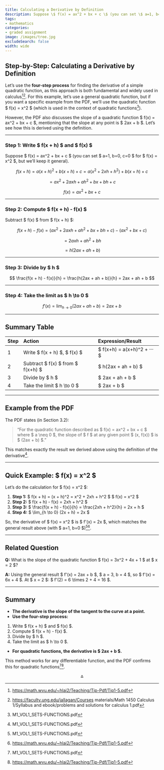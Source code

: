 ```yaml
---
title: Calculating a Derivative by Definition
description: Suppose \$ f(x) = ax^2 + bx + c \$ (you can set \$ a=1, b=0, c=0 \$ for \$ f(x) = x^2 \$, but we’ll keep it general). $$ f(x + h) = a(x + h)^2 + b(x + h) + c = a(x^2 + 2xh + h^2) + b(x + h) + c $$ $$ = ax^2 + 2axh + ah^2 + bx + bh + c $$ $$ f(x) = ax^2 + bx + c $$
tags: 
- mathematics
categories:
- graded assignment
image: /images/tree.jpg
excludeSearch: false
width: wide
---
```


## **Step-by-Step: Calculating a Derivative by Definition**

Let’s use the **four-step process** for finding the derivative of a simple quadratic function, as this approach is both fundamental and widely used in calculus[^3][^4]. For this example, let’s use a general quadratic function, but if you want a specific example from the PDF, we’ll use the quadratic function \$ f(x) = x^2 \$ (which is used in the context of quadratic functions[^1]).

However, the PDF also discusses the slope of a quadratic function \$ f(x) = ax^2 + bx + c \$, mentioning that the slope at any point is \$ 2ax + b \$. Let’s see how this is derived using the definition.

---

### **Step 1: Write \$ f(x + h) \$ and \$ f(x) \$**

Suppose \$ f(x) = ax^2 + bx + c \$ (you can set \$ a=1, b=0, c=0 \$ for \$ f(x) = x^2 \$, but we’ll keep it general).

$$
f(x + h) = a(x + h)^2 + b(x + h) + c = a(x^2 + 2xh + h^2) + b(x + h) + c
$$

$$
= ax^2 + 2axh + ah^2 + bx + bh + c
$$

$$
f(x) = ax^2 + bx + c
$$

---

### **Step 2: Compute \$ f(x + h) - f(x) \$**

Subtract \$ f(x) \$ from \$ f(x + h) \$:

$$
f(x + h) - f(x) = (ax^2 + 2axh + ah^2 + bx + bh + c) - (ax^2 + bx + c)
$$

$$
= 2axh + ah^2 + bh
$$

$$
= h(2ax + ah + b)
$$

---

### **Step 3: Divide by \$ h \$**

$$
\frac{f(x + h) - f(x)}{h} = \frac{h(2ax + ah + b)}{h} = 2ax + ah + b
$$

---

### **Step 4: Take the limit as \$ h \to 0 \$**

$$
f'(x) = \lim_{h \to 0} (2ax + ah + b) = 2ax + b
$$

---

## **Summary Table**

| Step | Action | Expression/Result |
| :-- | :-- | :-- |
| 1 | Write \$ f(x + h) \$, \$ f(x) \$ | \$ f(x+h) = a(x+h)^2 + ··· \$ |
| 2 | Subtract \$ f(x) \$ from \$ f(x+h) \$ | \$ h(2ax + ah + b) \$ |
| 3 | Divide by \$ h \$ | \$ 2ax + ah + b \$ |
| 4 | Take the limit \$ h \to 0 \$ | \$ 2ax + b \$ |


---

## **Example from the PDF**

The PDF states (in Section 3.2):
> “For the quadratic function described as \$ f(x) = ax^2 + bx + c \$ where \$ a \neq 0 \$, the slope of \$ f \$ at any given point \$ (x, f(x)) \$ is \$ (2ax + b) \$.”

This matches exactly the result we derived above using the definition of the derivative[^1].

---

## **Quick Example: \$ f(x) = x^2 \$**

Let’s do the calculation for \$ f(x) = x^2 \$:

1. **Step 1:**
\$ f(x + h) = (x + h)^2 = x^2 + 2xh + h^2 \$
\$ f(x) = x^2 \$
2. **Step 2:**
\$ f(x + h) - f(x) = 2xh + h^2 \$
3. **Step 3:**
\$ \frac{f(x + h) - f(x)}{h} = \frac{2xh + h^2}{h} = 2x + h \$
4. **Step 4:**
\$ \lim_{h \to 0} (2x + h) = 2x \$

So, the derivative of \$ f(x) = x^2 \$ is \$ f'(x) = 2x \$, which matches the general result above (with \$ a=1, b=0 \$)[^1][^3].

---

## **Related Question**

**Q:** What is the slope of the quadratic function \$ f(x) = 3x^2 + 4x + 1 \$ at \$ x = 2 \$?

**A:**
Using the general result \$ f'(x) = 2ax + b \$,
\$ a = 3, b = 4 \$, so
\$ f'(x) = 6x + 4 \$.
At \$ x = 2 \$:
\$ f'(2) = 6 \times 2 + 4 = 16 \$.

---

## **Summary**

- **The derivative is the slope of the tangent to the curve at a point.**
- **Use the four-step process:**

1. Write \$ f(x + h) \$ and \$ f(x) \$.
2. Compute \$ f(x + h) - f(x) \$.
3. Divide by \$ h \$.
4. Take the limit as \$ h \to 0 \$.
- **For quadratic functions, the derivative is \$ 2ax + b \$.**

This method works for any differentiable function, and the PDF confirms this for quadratic functions[^1][^3].

<div style="text-align: center">⁂</div>

[^1]: M1_VOL1_SETS-FUNCTIONS.pdf

[^2]: https://www.whitman.edu/mathematics/calculus/calculus_03_Rules_for_Finding_Derivatives.pdf

[^3]: https://math.wvu.edu/~hlai2/Teaching/Tip-Pdf/Tip1-5.pdf

[^4]: https://faculty.ung.edu/jallagan/Courses materials/Math 1450 Calculus 1/Syllabus and ebook/problems and solutions for calculus 1.pdf

[^5]: https://www2.math.binghamton.edu/lib/exe/fetch.php/people/mckenzie/derivative_sections_in_bittinger.pdf

[^6]: https://tutorial.math.lamar.edu/pdf/calculus_cheat_sheet_derivatives.pdf

[^7]: https://ocw.mit.edu/ans7870/textbooks/Strang/Edited/Calculus/2.1-2.4.pdf

[^8]: https://mathguy.us/Handbooks/CalculusHandbook.pdf

[^9]: https://people.math.wisc.edu/~angenent/Free-Lecture-Notes/free221.pdf

[^10]: https://www.scribd.com/document/598700870/Calculus-Book

